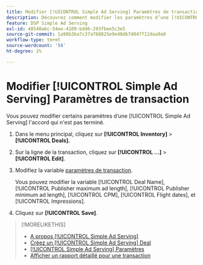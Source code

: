 ```yaml
---
title: Modifier [!UICONTROL Simple Ad Serving] Paramètres de transaction
description: Découvrez comment modifier les paramètres d’une [!UICONTROL Simple Ad Serving] accord.
feature: DSP Simple Ad Serving
exl-id: 48540a6c-54ee-4109-bdd6-293fbee5c3e5
source-git-commit: 1a98b3ba7c37a768825e9e48db7d847f12daa9a0
workflow-type: tm+mt
source-wordcount: '58'
ht-degree: 1%

---
```


# Modifier [!UICONTROL Simple Ad Serving] Paramètres de transaction

Vous pouvez modifier certains paramètres d’une [!UICONTROL Simple Ad Serving] l&#39;accord qui n&#39;est pas terminé.

1. Dans le menu principal, cliquez sur **[!UICONTROL Inventory]** > **[!UICONTROL Deals].**

1. Sur la ligne de la transaction, cliquez sur  **[!UICONTROL ...]** > **[!UICONTROL Edit]**.

1. Modifiez la variable [paramètres de transaction](simple-deal-settings.md).

   Vous pouvez modifier la variable [!UICONTROL Deal Name], [!UICONTROL Publisher maximum ad length], [!UICONTROL Publisher minimum ad length], [!UICONTROL CPM], [!UICONTROL Flight dates], et [!UICONTROL Impressions].

1. Cliquez sur **[!UICONTROL Save]**.

>[!MORELIKETHIS]
>
>* [A propos [!UICONTROL Simple Ad Serving]](simple-deal-about.md)
>* [Créez un [!UICONTROL Simple Ad Serving] Deal](simple-deal-create.md)
>* [[!UICONTROL Simple Ad Serving] Paramètres](simple-deal-settings.md)
>* [Afficher un rapport détaillé pour une transaction](/help/dsp/inventory/deal-view-report.md)


<!-- add back when reimplemented:
>* [View Event-Tracking Pixels for a [!UICONTROL Simple Ad Serving] Deal](simple-deal-show-pixels.md)
-->
